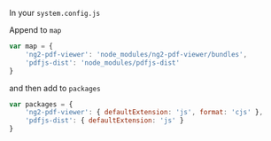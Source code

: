 In your ```system.config.js```

Append to ```map```

```js
var map = {
    'ng2-pdf-viewer': 'node_modules/ng2-pdf-viewer/bundles',
    'pdfjs-dist': 'node_modules/pdfjs-dist'
}
```

and then add to ```packages```

```js
var packages = {
    'ng2-pdf-viewer': { defaultExtension: 'js', format: 'cjs' },
    'pdfjs-dist': { defaultExtension: 'js' }
}
```
